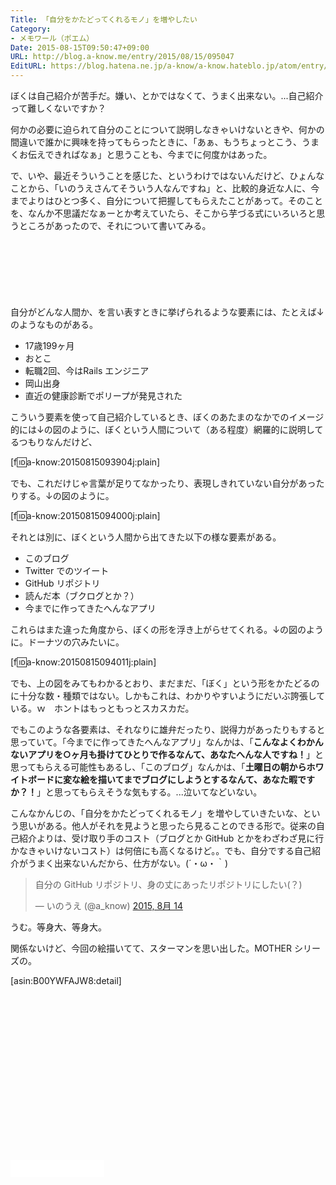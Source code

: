 ```yaml
---
Title: 「自分をかたどってくれるモノ」を増やしたい
Category:
- メモワール（ポエム）
Date: 2015-08-15T09:50:47+09:00
URL: http://blog.a-know.me/entry/2015/08/15/095047
EditURL: https://blog.hatena.ne.jp/a-know/a-know.hateblo.jp/atom/entry/8454420450105648339
---
```


ぼくは自己紹介が苦手だ。嫌い、とかではなくて、うまく出来ない。...自己紹介って難しくないですか？


何かの必要に迫られて自分のことについて説明しなきゃいけないときや、何かの間違いで誰かに興味を持ってもらったときに、「あぁ、もうちょっとこう、うまくお伝えできればなぁ」と思うことも、今までに何度かはあった。


で、いや、最近そういうことを感じた、というわけではないんだけど、ひょんなことから、「いのうえさんてそういう人なんですね」と、比較的身近な人に、今までよりはひとつ多く、自分について把握してもらえたことがあって。そのことを、なんか不思議だなぁーとか考えていたら、そこから芋づる式にいろいろと思うところがあったので、それについて書いてみる。



<!-- more -->

<script async src="//pagead2.googlesyndication.com/pagead/js/adsbygoogle.js"></script>
<!-- article-top -->
<ins class="adsbygoogle"
     style="display:inline-block;width:728px;height:90px"
     data-ad-client="ca-pub-3463034538369189"
     data-ad-slot="8367620130"></ins>
<script>
(adsbygoogle = window.adsbygoogle || []).push({});
</script>


自分がどんな人間か、を言い表すときに挙げられるような要素には、たとえば↓のようなものがある。


* 17歳199ヶ月
* おとこ
* 転職2回、今はRails エンジニア
* 岡山出身
* 直近の健康診断でポリープが発見された


こういう要素を使って自己紹介しているとき、ぼくのあたまのなかでのイメージ的には↓の図のように、ぼくという人間について（ある程度）網羅的に説明してるつもりなんだけど、



[f:id:a-know:20150815093904j:plain]




でも、これだけじゃ言葉が足りてなかったり、表現しきれていない自分があったりする。↓の図のように。




[f:id:a-know:20150815094000j:plain]





それとは別に、ぼくという人間から出てきた以下の様な要素がある。


* このブログ
* Twitter でのツイート
* GitHub リポジトリ
* 読んだ本（ブクログとか？）
* 今までに作ってきたへんなアプリ


これらはまた違った角度から、ぼくの形を浮き上がらせてくれる。↓の図のように。ドーナツの穴みたいに。




[f:id:a-know:20150815094011j:plain]





でも、上の図をみてもわかるとおり、まだまだ、「ぼく」という形をかたどるのに十分な数・種類ではない。しかもこれは、わかりやすいようにだいぶ誇張している。ｗ　ホントはもっともっとスカスカだ。


でもこのような各要素は、それなりに雄弁だったり、説得力があったりもすると思っていて。「今までに作ってきたへんなアプリ」なんかは、「**こんなよくわかんないアプリを○ヶ月も掛けてひとりで作るなんて、あなたへんな人ですね！**」と思ってもらえる可能性もあるし、「このブログ」なんかは、「**土曜日の朝からホワイトボードに変な絵を描いてまでブログにしようとするなんて、あなた暇ですか？！**」と思ってもらえそうな気もする。...泣いてなどいない。


こんなかんじの、「自分をかたどってくれるモノ」を増やしていきたいな、という思いがある。他人がそれを見ようと思ったら見ることのできる形で。従来の自己紹介よりは、受け取り手のコスト（ブログとか GitHub とかをわざわざ見に行かなきゃいけないコスト）は何倍にも高くなるけど。。でも、自分でする自己紹介がうまく出来ないんだから、仕方がない。(´・ω・｀)


<blockquote class="twitter-tweet" lang="ja"><p lang="ja" dir="ltr">自分の GitHub リポジトリ、身の丈にあったリポジトリにしたい(？)</p>&mdash; いのうえ (@a_know) <a href="https://twitter.com/a_know/status/632140717549223936">2015, 8月 14</a></blockquote>
<script async src="//platform.twitter.com/widgets.js" charset="utf-8"></script>


うむ。等身大、等身大。



関係ないけど、今回の絵描いてて、スターマンを思い出した。MOTHER シリーズの。


[asin:B00YWFAJW8:detail]


<script async src="//pagead2.googlesyndication.com/pagead/js/adsbygoogle.js"></script>
<!-- article-bottom2 -->
<ins class="adsbygoogle"
     style="display:inline-block;width:300px;height:250px"
     data-ad-client="ca-pub-3463034538369189"
     data-ad-slot="5274552934"></ins>
<script>
(adsbygoogle = window.adsbygoogle || []).push({});
</script>


<iframe src="//blog.hatena.ne.jp/a-know/a-know.hateblo.jp/subscribe/iframe" allowtransparency="true" frameborder="0" scrolling="no" width="150" height="28"></iframe>
